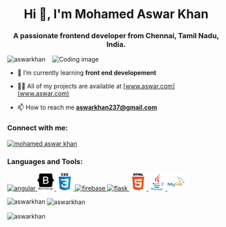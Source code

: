 <h1 align="center">Hi 👋, I'm Mohamed Aswar Khan</h1>
<h3 align="center">A passionate frontend developer from Chennai, Tamil Nadu, India.</h3>
<img align="right" alt="Coding image" width="400" src="https://cdn.dribbble.com/users/1059583/screenshots/4171367/coding-freak.gif">

<p align="left"> <img src="https://komarev.com/ghpvc/?username=aswarkhan&label=Profile%20views&color=0e75b6&style=flat" alt="aswarkhan" /> </p>

- 🌱 I’m currently learning **front end developement**

- 👨‍💻 All of my projects are available at [www.aswar.com](www.aswar.com)

- 📫 How to reach me **aswarkhan237@gmail.com**

<h3 align="left">Connect with me:</h3>
<p align="left">
<a href="https://linkedin.com/in/mohamed aswar khan" target="blank"><img align="center" src="https://raw.githubusercontent.com/rahuldkjain/github-profile-readme-generator/master/src/images/icons/Social/linked-in-alt.svg" alt="mohamed aswar khan" height="30" width="40" /></a>
</p>

<h3 align="left">Languages and Tools:</h3>
<p align="left"> <a href="https://angular.io" target="_blank" rel="noreferrer"> <img src="https://angular.io/assets/images/logos/angular/angular.svg" alt="angular" width="40" height="40"/> </a> <a href="https://getbootstrap.com" target="_blank" rel="noreferrer"> <img src="https://raw.githubusercontent.com/devicons/devicon/master/icons/bootstrap/bootstrap-plain-wordmark.svg" alt="bootstrap" width="40" height="40"/> </a> <a href="https://www.w3schools.com/css/" target="_blank" rel="noreferrer"> <img src="https://raw.githubusercontent.com/devicons/devicon/master/icons/css3/css3-original-wordmark.svg" alt="css3" width="40" height="40"/> </a> <a href="https://firebase.google.com/" target="_blank" rel="noreferrer"> <img src="https://www.vectorlogo.zone/logos/firebase/firebase-icon.svg" alt="firebase" width="40" height="40"/> </a> <a href="https://flask.palletsprojects.com/" target="_blank" rel="noreferrer"> <img src="https://www.vectorlogo.zone/logos/pocoo_flask/pocoo_flask-icon.svg" alt="flask" width="40" height="40"/> </a> <a href="https://www.w3.org/html/" target="_blank" rel="noreferrer"> <img src="https://raw.githubusercontent.com/devicons/devicon/master/icons/html5/html5-original-wordmark.svg" alt="html5" width="40" height="40"/> </a> <a href="https://www.java.com" target="_blank" rel="noreferrer"> <img src="https://raw.githubusercontent.com/devicons/devicon/master/icons/java/java-original.svg" alt="java" width="40" height="40"/> </a> <a href="https://www.mysql.com/" target="_blank" rel="noreferrer"> <img src="https://raw.githubusercontent.com/devicons/devicon/master/icons/mysql/mysql-original-wordmark.svg" alt="mysql" width="40" height="40"/> </a> </p>

<p><img align="left" src="https://github-readme-stats.vercel.app/api/top-langs?username=aswarkhan&show_icons=true&locale=en&layout=compact" alt="aswarkhan" /></p>

<p>&nbsp;<img align="center" src="https://github-readme-stats.vercel.app/api?username=aswarkhan&show_icons=true&locale=en" alt="aswarkhan" /></p>

<p><img align="center" src="https://github-readme-streak-stats.herokuapp.com/?user=aswarkhan&" alt="aswarkhan" /></p>
